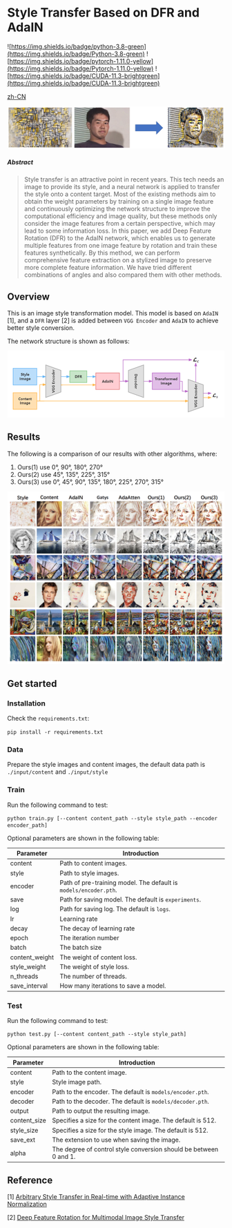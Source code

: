 # Style Transfer Based on DFR and AdaIN

![https://img.shields.io/badge/python-3.8-green](https://img.shields.io/badge/Python-3.8-green)
![https://img.shields.io/badge/pytorch-1.11.0-yellow](https://img.shields.io/badge/Pytorch-1.11.0-yellow)
![https://img.shields.io/badge/CUDA-11.3-brightgreen](https://img.shields.io/badge/CUDA-11.3-brightgreen)

[zh-CN](./doc/zh-ch.md)

![./sources/cover.png](./sources/cover.png)

##### Abstract

>Style transfer is an attractive point in recent years. This tech needs an image to provide its style, and a neural network is applied to transfer the style onto a content target. Most of the existing methods aim to obtain the weight parameters by training on a single image feature and continuously optimizing the network structure to improve the computational efficiency and image quality, but these methods only consider the image features from a certain perspective, which may lead to some information loss. In this paper, we add Deep Feature Rotation (DFR) to the AdaIN network, which enables us to generate multiple features from one image feature by rotation and train these features synthetically. By this method, we can perform comprehensive feature extraction on a stylized image to preserve more complete feature information. We have tried different combinations of angles and also compared them with other methods.

## Overview

This is an image style transformation model. This model is based on `AdaIN` [1], and a `DFR` layer [2] is added between `VGG Encoder` and `AdaIN` to achieve better style conversion.

The network structure is shown as follows:

![./sources/ourNet.png](./sources/ourNet.png)

## Results

The following is a comparison of our results with other algorithms, where:
1. Ours(1) use 0°, 90°, 180°, 270°
2. Ours(2) use 45°, 135°, 225°, 315°
3. Ours(3) use 0°, 45°, 90°, 135°, 180°, 225°, 270°, 315°

![./sources/compare.png](./sources/compare.png)

## Get started

### Installation

Check the `requirements.txt`:

`pip install -r requirements.txt`

### Data

Prepare the style images and content images, the default data path is `./input/content` and `./input/style`

### Train

Run the following command to test:

```commandline
python train.py [--content content_path --style style_path --encoder encoder_path]
```

Optional parameters are shown in the following table:

| Parameter      | Introduction                                                     |
|----------------|------------------------------------------------------------------|
| content        | Path to content images.                                          |
| style          | Path to style images.                                            |
| encoder        | Path of pre-training model. The default is `models/encoder.pth`. |
| save           | Path for saving model. The default is `experiments`.             |
| log            | Path for saving log. The default is `logs`.                      |
| lr             | Learning rate                                                    |
| decay          | The decay of learning rate                                       |
| epoch          | The iteration number                                             |
| batch          | The batch size                                                   |
| content_weight | The weight of content loss.                                      |
| style_weight   | The weight of style loss.                                        |
| n_threads      | The number of threads.                                           |
| save_interval  | How many iterations to save a model.                             |

### Test

Run the following command to test:

```commandline
python test.py [--content content_path --style style_path]
```

Optional parameters are shown in the following table:

| Parameter    | Introduction                                                      |
|--------------|-------------------------------------------------------------------|
| content      | Path to the content image.                                        |
| style        | Style image path.                                                 |
| encoder      | Path to the encoder. The default is `models/encoder.pth`.         |
| decoder      | Path to the decoder. The default is `models/decoder.pth`.         |
| output       | Path to output the resulting image.                               |
| content_size | Specifies a size for the content image. The default is 512.       |
| style_size   | Specifies a size for the style image. The default is 512.         |
| save_ext     | The extension to use when saving the image.                       |
| alpha        | The degree of control style conversion should be between 0 and 1. |

## Reference

[1] [Arbitrary Style Transfer in Real-time with Adaptive Instance Normalization](https://arxiv.org/pdf/1703.06868.pdf)

[2] [Deep Feature Rotation for Multimodal Image Style Transfer](https://arxiv.org/pdf/2202.04426.pdf)